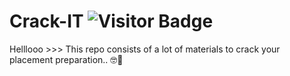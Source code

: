 # Crack-IT <img alt="Visitor Badge" src="https://visitor-badge.feriirawann.repl.co?username=cyrusjetson&repo=Crack-IT&label=VISITS&style=plastic&color=%23457BFF&contentType=svg">
Helllooo >>> This repo consists of a lot of materials to crack your placement preparation.. 🤓🤙

